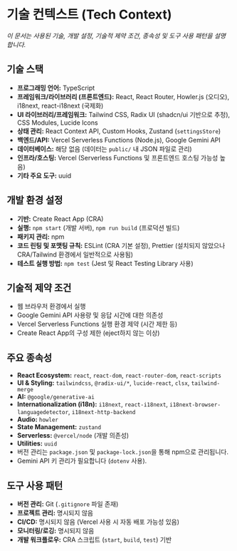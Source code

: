 # 기술 컨텍스트 (Tech Context)

_이 문서는 사용된 기술, 개발 설정, 기술적 제약 조건, 종속성 및 도구 사용 패턴을 설명합니다._

## 기술 스택

- **프로그래밍 언어:** TypeScript
- **프레임워크/라이브러리 (프론트엔드):** React, React Router, Howler.js (오디오), i18next, react-i18next (국제화)
- **UI 라이브러리/프레임워크:** Tailwind CSS, Radix UI (shadcn/ui 기반으로 추정), CSS Modules, Lucide Icons
- **상태 관리:** React Context API, Custom Hooks, Zustand (`settingsStore`)
- **백엔드/API:** Vercel Serverless Functions (Node.js), Google Gemini API
- **데이터베이스:** 해당 없음 (데이터는 `public/` 내 JSON 파일로 관리)
- **인프라/호스팅:** Vercel (Serverless Functions 및 프론트엔드 호스팅 가능성 높음)
- **기타 주요 도구:** uuid

## 개발 환경 설정

- **기반:** Create React App (CRA)
- **실행:** `npm start` (개발 서버), `npm run build` (프로덕션 빌드)
- **패키지 관리:** npm
- **코드 린팅 및 포맷팅 규칙:** ESLint (CRA 기본 설정), Prettier (설치되지 않았으나 CRA/Tailwind 환경에서 일반적으로 사용됨)
- **테스트 실행 방법:** `npm test` (Jest 및 React Testing Library 사용)

## 기술적 제약 조건

- 웹 브라우저 환경에서 실행
- Google Gemini API 사용량 및 응답 시간에 대한 의존성
- Vercel Serverless Functions 실행 환경 제약 (시간 제한 등)
- Create React App의 구성 제한 (eject하지 않는 이상)

## 주요 종속성

- **React Ecosystem:** `react`, `react-dom`, `react-router-dom`, `react-scripts`
- **UI & Styling:** `tailwindcss`, `@radix-ui/*`, `lucide-react`, `clsx`, `tailwind-merge`
- **AI:** `@google/generative-ai`
- **Internationalization (i18n):** `i18next`, `react-i18next`, `i18next-browser-languagedetector`, `i18next-http-backend`
- **Audio:** `howler`
- **State Management:** `zustand`
- **Serverless:** `@vercel/node` (개발 의존성)
- **Utilities:** `uuid`
- 버전 관리는 `package.json` 및 `package-lock.json`을 통해 npm으로 관리됩니다.
- Gemini API 키 관리가 필요합니다 (`dotenv` 사용).

## 도구 사용 패턴

- **버전 관리:** Git (`.gitignore` 파일 존재)
- **프로젝트 관리:** 명시되지 않음
- **CI/CD:** 명시되지 않음 (Vercel 사용 시 자동 배포 가능성 있음)
- **모니터링/로깅:** 명시되지 않음
- **개발 워크플로우:** CRA 스크립트 (`start`, `build`, `test`) 기반
